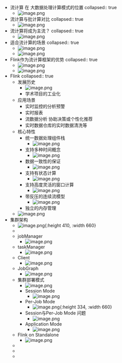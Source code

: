 - 流计算 在 大数据处理计算模式的位置
  collapsed:: true
	- ![image.png](../assets/image_1640442155728_0.png)
- 流计算与批计算对比
  collapsed:: true
	- ![image.png](../assets/image_1640442206931_0.png)
- 流计算将成为主流？
  collapsed:: true
	- ![image.png](../assets/image_1640442239126_0.png)
- 适合流计算的场景
  collapsed:: true
	- ![image.png](../assets/image_1640442293703_0.png)
	- ![image.png](../assets/image_1640442307570_0.png)
- Flink作为流计算框架的优势
  collapsed:: true
	- ![image.png](../assets/image_1640442383954_0.png)
	- ![image.png](../assets/image_1640442446213_0.png)
- Flink
  collapsed:: true
	- 发展历史
		- ![image.png](../assets/image_1640442505140_0.png)
		- 学术项目的工业化
	- 应用场景
		- 实时监控的分析预警
		- 实时报表
		- 流数据分析 协助决策或个性化推荐
		- 实时数据仓库的实时数据清洗等
	- 核心特性
		- 统一数据处理组件栈
			- ![image.png](../assets/image_1640442697714_0.png)
		- 支持多种时间概念
			- ![image.png](../assets/image_1640442732175_0.png)
		- 数据一致性的保证
			- ![image.png](../assets/image_1640442774021_0.png)
		- 支持有状态计算
			- ![image.png](../assets/image_1640442800009_0.png)
		- 支持高度灵活的窗口计算
			- ![image.png](../assets/image_1640442830383_0.png)
		- 带反压的连续流模型
			- ![image.png](../assets/image_1640442866238_0.png)
		- 独立的内存管理
	- ![image.png](../assets/image_1640442907745_0.png)
- 集群架构
	- ![image.png](../assets/image_1640445591859_0.png){:height 410, :width 660}
	-
	- jobManager
		- ![image.png](../assets/image_1640445758084_0.png)
	- taskManager
		- ![image.png](../assets/image_1640445901362_0.png)
	- Client
		- ![image.png](../assets/image_1640446053297_0.png)
	- JobGraph
		- ![image.png](../assets/image_1640446284929_0.png)
	- 集群部署模式
		- ![image.png](../assets/image_1640446532739_0.png)
		- Session Mode
			- ![image.png](../assets/image_1640446618797_0.png)
		- Per-Job Mode
			- ![image.png](../assets/image_1640446950679_0.png){:height 334, :width 660}
		- Session与Per-Job Mode 问题
			- ![image.png](../assets/image_1640446985031_0.png)
		- Application Mode
			- ![image.png](../assets/image_1640447099659_0.png)
	- Flink on Standalone
		- ![image.png](../assets/image_1646060031142_0.png)
	-
	-
	-